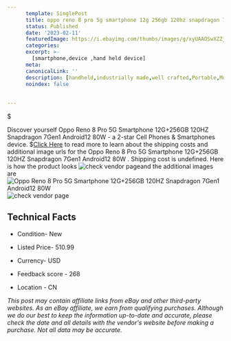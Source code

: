 ```yaml
---
      template: SinglePost
      title: oppo reno 8 pro 5g smartphone 12g 256gb 120hz snapdragon 7gen1 android12 80w 
      status: Published
      date: '2023-02-11'
      featuredImage: https://i.ebayimg.com/thumbs/images/g/xyUAAOSwXZZjVmcy/s-l225.jpg
      categories: 
      excerpt: >-
        [smartphone,device ,hand held device]
      meta:
      canonicalLink: ''
      description: [handheld,industrially made,well crafted,Portable,Mobile,Compact,Convenient,Lightweight,Maneuverable,Man-portable,Miniature,Carriable,Hand-held,Light,Holdable,Transportable,Mobile device,Pocket-sized,On-the-go,Wireless,Cordless,Compact size,Convenient size, smartphone,device ,hand held device]
      noindex: false
      
        
---
```

$

Discover yourself Oppo Reno 8 Pro 5G Smartphone 12G+256GB 120HZ Snapdragon 7Gen1 Android12 80W  - a 2-star Cell Phones & Smartphones device.
$[Click Here](https://www.ebay.com/itm/354353823345?hash=item5281223e71%3Ag%3AxyUAAOSwXZZjVmcy&amdata=enc%3AAQAHAAAA4ETJjQar6F0HnTxC8%2FfSl%2B2ekmyHcH%2F5tXRDXTSPRaVtUOdz%2F1mlC4WQZ5Ex3oZ4QKWV8XH5WM3qxFoj1K7RRVcNZubtEFtvw61Ya%2FYhvIdvE7IFcmY06PGUNnryFu0GpQjD0HkvjSPe1SK0YlTnwqmy%2FDy%2BGWHGyrMyVtyAQvtaKw0qo8Yhd%2FdyclIDLbgzYStsQrd8PcS9Piiu0sA6fqpiv%2BQnja4ZI8PwLtbnFaPvB4Rrs4ZLGYLzbbDlzlaqzW24WPpfX2tdAg66kr10lEy%2B4qSdZFVLG%2Bv1G4vqulYx&mkevt=1&mkcid=1&mkrid=711-53200-19255-0&campid=%253CePNCampaignId%253E&customid=%253CreferenceId%253E&toolid=10049) to read more to learn about the shipping costs and additional image urls for the Oppo Reno 8 Pro 5G Smartphone 12G+256GB 120HZ Snapdragon 7Gen1 Android12 80W . Shipping cost is undefined. Here is how the product looks ![check vendor page](https://i.ebayimg.com/thumbs/images/g/xyUAAOSwXZZjVmcy/s-l225.jpg)and the additional images are![Oppo Reno 8 Pro 5G Smartphone 12G+256GB 120HZ Snapdragon 7Gen1 Android12 80W ](https://i.ebayimg.com/images/g/xyUAAOSwXZZjVmcy/s-l960.jpg)![check vendor page](https://origin-galleryplus.ebayimg.com/ws/web/354353823345_2_0_1/225x225.jpg,https://origin-galleryplus.ebayimg.com/ws/web/354353823345_3_0_1/225x225.jpg,https://origin-galleryplus.ebayimg.com/ws/web/354353823345_4_0_1/225x225.jpg,https://origin-galleryplus.ebayimg.com/ws/web/354353823345_5_0_1/225x225.jpg,https://origin-galleryplus.ebayimg.com/ws/web/354353823345_6_0_1/225x225.jpg,https://origin-galleryplus.ebayimg.com/ws/web/354353823345_7_0_1/225x225.jpg,https://origin-galleryplus.ebayimg.com/ws/web/354353823345_8_0_1/225x225.jpg)



 ## Technical Facts 



     
      

 - Condition- New 


      

 - Listed Price- 510.99 


      

 - Currency- USD 


      

 - Feedback score - 268 


      

 - Location - CN 


      
      

 *_This post may contain affiliate links from eBay and other third-party websites. As an eBay affiliate, we earn from qualifying purchases. Although we do our best to keep the information up-to-date and accurate, please check the date and all details with the vendor's website before making a purchase. Not all data may be accurate._*






